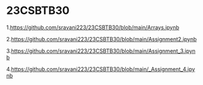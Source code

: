 # 23CSBTB30

1.https://github.com/sravani223/23CSBTB30/blob/main/Arrays.ipynb

2.https://github.com/sravani223/23CSBTB30/blob/main/Assignment2.ipynb

3.https://github.com/sravani223/23CSBTB30/blob/main/Assignment_3.ipynb

4.https://github.com/sravani223/23CSBTB30/blob/main/_Assignment_4.ipynb
